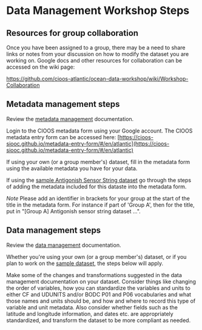 
# Data Management Workshop Steps

## Resources for group collaboration

Once you have been assigned to a group, there may be a need to share links or notes from your discussion on how to modify the dataset you are working on. Google docs and other resources for collaboration can be accessed on the wiki page:

https://github.com/cioos-atlantic/ocean-data-workshop/wiki/Workshop-Collaboration

## Metadata management steps

Review the [metadata management](METADATA_MANAGEMENT.md) documentation.

Login to the CIOOS metadata form using your Google account. The CIOOS metadata entry form can be accessed here:
[https://cioos-siooc.github.io/metadata-entry-form/#/en/atlantic](https://cioos-siooc.github.io/metadata-entry-form/#/en/atlantic)

If using your own (or a group member's) dataset, fill in the metadata form using the available metadata you have for your data.

If using the [sample Antigonish Sensor String dataset](SAMPLE_DATA.md) go through the steps of adding the metadata included for this dataste into the metadata form.

*Note* Please add an identifier in brackets for your group at the start of the title in the metadata form. For instance if part of 'Group A', then for the title, put in "[Group A] Antigonish sensor string dataset ...".

## Data management steps

Review the [data management](DATA_MANAGEMENT.md) documentation.

Whether you're using your own (or a group member's) dataset, or if you plan to work on the [sample dataset](sample_data/antigonish_sensorstring_data.csv), the steps below will apply.

Make some of the changes and transformations suggested in the data management documentation on your dataset. Consider things like changing the order of variables, how you can standardize the variables and units to either CF and UDUNITS and/or BODC P01 and P06 vocabularies and what those names and units should be, and how and where to record this type of variable and unit metadata. Also consider whether fields such as the latitude and longitude information, and dates etc. are appropriately standardized, and transform the dataset to be more compliant as needed.
